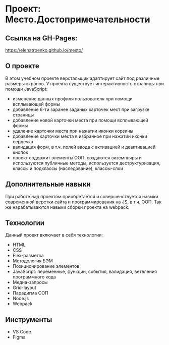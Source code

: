# Проект: Место.Достопримечательности 

## Ссылка на GH-Pages:
https://elenatroenko.github.io/mesto/

## О проекте
В этом учебном проекте верстальщик адаптирует сайт под различные размеры экранов.
У проекта существует интерактивность страницы при помощи JavaScript:
- изменение данных профиля пользователя при помощи всплывающей формы
- добавление 6-ти заранее заданых карточек мест при загрузке страницы
- добавление новой карточки места при помощи всплывающей формы
- удаление карточки места при нажатии иконки корзины
- добавление карточки места в избранное при нажатии иконки сердечка
- валидация форм, в т.ч. полей ввода с активацией и деактивацией кнопок
- проект содержит элементы ООП: создаются экземпляры и используются публичные методы, используется деструктуризация, классы и подклассы (наследование), классы-слои

## Дополнительные навыки
При работе над проектом приобретается и совершенствуется навыки современной верстки сайта и программирования на JS, в т.ч. ООП.
Так же нарабатываются навыки сборки проекта на webpack.


## Технологии
Данный проект включает в себя технологии:
* HTML
* CSS
* Flex-разметка
* Методология БЭМ
* Позиционирование элементов
* JavaScript: переменные, функции, события, валидация, ветвления программного кода
* Медиа-запросы
* Grid-layout
* Парадигма ООП
* Node.js
* Webpack

## Инструменты
* VS Code
* Figma
